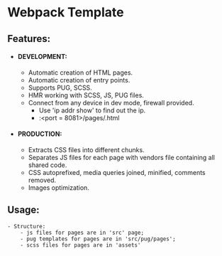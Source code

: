 # Webpack Template

## Features:
- #### DEVELOPMENT:
	- Automatic creation of HTML pages.
	- Automatic creation of entry points.
	- Supports PUG, SCSS.
	- HMR working with SCSS, JS, PUG files.
	- Connect from any device in dev mode, firewall provided.
		- Use 'ip addr show' to find out the ip.
		- <your-ip>:<port = 8081>/pages/<page>.html

- #### PRODUCTION:
	- Extracts CSS files into different chunks.
	- Separates JS files for each page with vendors file containing all shared code.
	- CSS autoprefixed, media queries joined, minified, comments removed.
	- Images optimization.

## Usage:
	- Structure:
		- js files for pages are in 'src' page;
		- pug templates for pages are in 'src/pug/pages';
		- scss files for pages are in 'assets'
